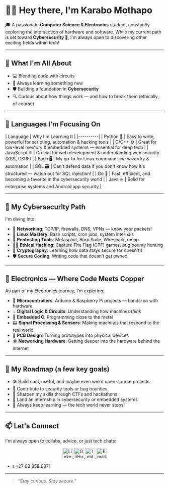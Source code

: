# 👋🏾 Hey there, I'm **Karabo Mothapo**  

🎓 A passionate **Computer Science & Electronics** student, constantly exploring the intersection of hardware and software. While my current path is set toward **Cybersecurity 🔐**, I'm always open to discovering other exciting fields within tech!

---

## 🚀 What I'm All About

- 💻 Blending code with circuits
- 🧠 Always learning something new
- 🛡️ Building a foundation in **Cybersecurity**
- 🔍 Curious about how things work — and how to break them (ethically, of course)

---

## 💬 Languages I'm Focusing On 

| Language  | Why I'm Learning It |
|----------|
| Python 🐍 | Easy to write, powerful for scripting, automation & hacking tools |
| C/C++ ⚙️ | Great for low-level memory & embedded systems — essential for deep tech |
| JavaScript 🌐 | Crucial for web development & understanding web security (XSS, CSRF) |
| Bash 🖥️ | My go-to for Linux command-line wizardry & automation |
| SQL 🗃️ | Can't defend data if you don't know how it's structured — watch out for SQL injection! |
| Go 🚀 | Fast, efficient, and becoming a favorite in the cybersecurity world |
| Java ☕ | Solid for enterprise systems and Android app security |

---

## 🔐 My Cybersecurity Path

I'm diving into:

- 🧠 **Networking**: TCP/IP, firewalls, DNS, VPNs — know your packets!
- 🐧 **Linux Mastery**: Bash scripts, cron jobs, system internals
- 🧰 **Pentesting Tools**: Metasploit, Burp Suite, Wireshark, nmap
- 🕵️‍♂️ **Ethical Hacking**: Capture The Flag (CTF) games, bug bounty hunting
- 🔐 **Cryptography**: Learning how data stays secure (or doesn't!)
- 🛡️ **Secure Coding**: Writing code that doesn’t get pwned

---

## 🔧 Electronics — Where Code Meets Copper

As part of my Electronics journey, I’m exploring:

- 🤖 **Microcontrollers**: Arduino & Raspberry Pi projects — hands-on with hardware
- 💡 **Digital Logic & Circuits**: Understanding how machines *think*
- 🧾 **Embedded C**: Programming close to the metal
- 📟 **Signal Processing & Sensors**: Making machines that respond to the real world
- 🧩 **PCB Design**: Turning prototypes into physical devices
- 🕸️ **Networking Hardware**: Getting deeper into the hardware behind the internet

---

## 📍 My Roadmap (a few key goals)

- 🛠️ Build cool, useful, and maybe even weird open-source projects
- 🔐 Contribute to security tools or bug bounties
- 🧠 Sharpen my skills through CTFs and hackathons
- 🎯 Land an internship in cybersecurity or embedded systems
- 🚧 Always keep learning — the tech world never stops!

---

## 📫 Let's Connect

I'm always open to collabs, advice, or just tech chats:
<p align="center">
  <a href="https://linkedin.com/in/karabo-collen-mothapo" target="_blank">
    <img src="https://cdn.jsdelivr.net/npm/simple-icons@v10/icons/linkedin.svg" alt="LinkedIn" width="32" height="32"/>
  </a>
  <a href="https://github.com/karabo17-x" target="_blank">
    <img src="https://cdn.jsdelivr.net/npm/simple-icons@v10/icons/github.svg" alt="GitHub" width="32"
height="32"/>
  </a>
  
  <a href="https://instagram.com/karabo_xster" target="_blank">
    <img src="https://cdn.jsdelivr.net/npm/simple-icons@v10/icons/instagram.svg" alt="Instagram" width="32" height="32"/>
  </a>
  

  <a href="mailto:karabocollenm@gmail.com">
    <img src="https://cdn.jsdelivr.net/npm/simple-icons@v10/icons/gmail.svg" alt="Email" width="32" height="32"/>
  </a>
  </p>

- 📞 +27 63 858 6871

---

> _“Stay curious. Stay secure.”_

